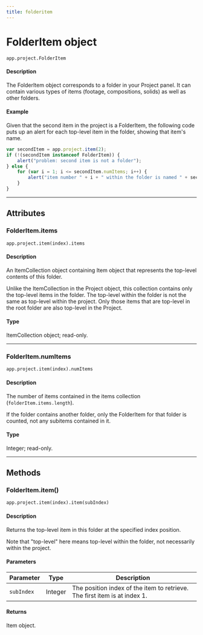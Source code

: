 ```yaml
---
title: folderitem
---
```


# FolderItem object

`app.project.FolderItem`

#### Description

The FolderItem object corresponds to a folder in your Project panel. It can contain various types of items (footage, compositions, solids) as well as other folders.

#### Example

Given that the second item in the project is a FolderItem, the following code puts up an alert for each top-level item in the folder, showing that item's name.

```javascript
var secondItem = app.project.item(2);
if (!(secondItem instanceof FolderItem)) {
    alert("problem: second item is not a folder");
} else {
    for (var i = 1; i <= secondItem.numItems; i++) {
        alert("item number " + i + " within the folder is named " + secondItem.item(i).name);
    }
}
```

---

## Attributes

### FolderItem.items

`app.project.item(index).items`

#### Description

An ItemCollection object containing Item object that represents the top-level contents of this folder.

Unlike the ItemCollection in the Project object, this collection contains only the top-level items in the folder. The top-level within the folder is not the same as top-level within the project. Only those items that are top-level in the root folder are also top-level in the Project.

#### Type

ItemCollection object; read-only.

---

### FolderItem.numItems

`app.project.item(index).numItems`

#### Description

The number of items contained in the items collection (`folderItem.items.length`).

If the folder contains another folder, only the FolderItem for that folder is counted, not any subitems contained in it.

#### Type

Integer; read-only.

---

## Methods

### FolderItem.item()

`app.project.item(index).item(subIndex)`

#### Description

Returns the top-level item in this folder at the specified index position.

Note that "top-level" here means top-level within the folder, not necessarily within the project.

#### Parameters

| Parameter  |  Type   |                                Description                                |
| ---------- | ------- | ------------------------------------------------------------------------- |
| `subIndex` | Integer | The position index of the item to retrieve. The first item is at index 1. |

#### Returns
Item object.
